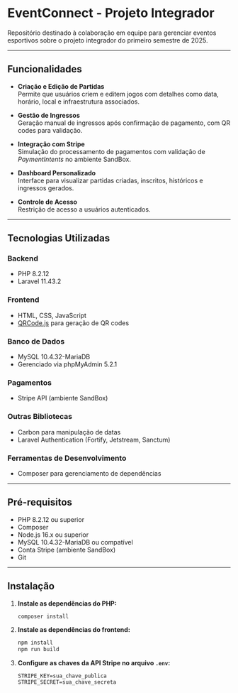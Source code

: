 # EventConnect - Projeto Integrador

Repositório destinado à colaboração em equipe para gerenciar eventos esportivos sobre o projeto integrador do primeiro semestre de 2025.

---

##  Funcionalidades

- **Criação e Edição de Partidas**  
  Permite que usuários criem e editem jogos com detalhes como data, horário, local e infraestrutura associados.

- **Gestão de Ingressos**  
  Geração manual de ingressos após confirmação de pagamento, com QR codes para validação.

- **Integração com Stripe**  
  Simulação do processamento de pagamentos com validação de *PaymentIntents* no ambiente SandBox.

- **Dashboard Personalizado**  
  Interface para visualizar partidas criadas, inscritos, históricos e ingressos gerados.

- **Controle de Acesso**  
  Restrição de acesso a usuários autenticados.

---

##  Tecnologias Utilizadas

### Backend
- PHP 8.2.12
- Laravel 11.43.2

### Frontend
- HTML, CSS, JavaScript
- [QRCode.js](https://github.com/davidshimjs/qrcodejs) para geração de QR codes

### Banco de Dados
- MySQL 10.4.32-MariaDB
- Gerenciado via phpMyAdmin 5.2.1 

### Pagamentos
- Stripe API (ambiente SandBox)

### Outras Bibliotecas
- Carbon para manipulação de datas
- Laravel Authentication (Fortify, Jetstream, Sanctum)

### Ferramentas de Desenvolvimento
- Composer para gerenciamento de dependências

---

## Pré-requisitos

- PHP 8.2.12 ou superior  
- Composer  
- Node.js 16.x ou superior  
- MySQL 10.4.32-MariaDB ou compatível  
- Conta Stripe (ambiente SandBox)  
- Git  

---

## Instalação

1. **Instale as dependências do PHP:**
   ```bash
   composer install

2. **Instale as dependências do frontend:**
   ```bash
   npm install
   npm run build

3. **Configure as chaves da API Stripe no arquivo `.env`:**
   ```env
   STRIPE_KEY=sua_chave_publica
   STRIPE_SECRET=sua_chave_secreta
